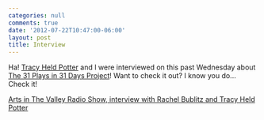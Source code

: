 ```yaml
---
categories: null
comments: true
date: '2012-07-22T10:47:00-06:00'
layout: post
title: Interview
---
```


Ha! [Tracy Held Potter](http://www.allterraintheater.org/?q=node/2) and I were interviewed on this past Wednesday about [The 31 Plays in 31 Days Project](http://31plays31days.com)! Want to check it out? I know you do... Check it!

[Arts in The Valley Radio Show, interview with Rachel Bublitz and Tracy Held Potter](http://artsinthevalley.files.wordpress.com/2012/07/31-plays.mp3)